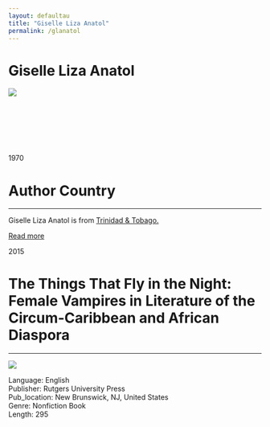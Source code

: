 ```yaml
---
layout: defaultau
title: "Giselle Liza Anatol"
permalink: /glanatol
---
```

<!-- partial:index.partial.html -->
<div class="content">
    <h1>Giselle Liza Anatol</h1>
    <div class="quote">
        <div><img src="https://english.ku.edu/sites/english/files/styles/person_profile/public/images/person-profile/Anatol_Giselle%202020.jpg" class="logo"></div>
    </div>
    <div class="timeline">
        <div style="padding-bottom:100px;"></div>
        <div class="block">
            <div class="date right"><p class="right"> 1970 </p></div>
            <div class="dot"></div>
            <div class="left first">
              <div class="author_country">
                <h1>Author Country</h1><hr>
            <div class="aclocation"> <p>Giselle Liza Anatol is from <a href="http://localhost:4000/3">Trinidad & Tobago.</a></p></div>
              <div class="acreadmore">  <a href="NA" target="_blank">Read more</a></div>
            </div>
            </div>
        </div>
        <div class="block">
            <div class="date right"><p class="right">2015</p></div>
            <div class="dot"></div>
            <div class="left hide">
                <h1>The Things That Fly in the Night: Female Vampires in Literature of the Circum-Caribbean and African Diaspora</h1><hr>
                <p><img src="https://m.media-amazon.com/images/I/51jeQoEdruL._SY291_BO1,204,203,200_QL40_FMwebp_.jpg"></p>
                <p>Language: English<br/>
                Publisher: Rutgers University Press<br/>
                Pub_location: New Brunswick, NJ, United States<br/>
                Genre: Nonfiction Book<br/>
                Length: 295</p>
            </div>
        </div>
        <div id="footer">
